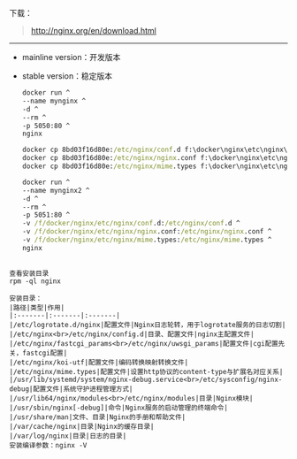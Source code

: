 下载：
> http://nginx.org/en/download.html

----------

- mainline version：开发版本
- stable version：稳定版本

    ```cmd
    docker run ^
    --name mynginx ^
    -d ^
    --rm ^
    -p 5050:80 ^
    nginx
    
    docker cp 8bd03f16d80e:/etc/nginx/conf.d f:\docker\nginx\etc\nginx\conf.d
    docker cp 8bd03f16d80e:/etc/nginx/nginx.conf f:\docker\nginx\etc\nginx\
    docker cp 8bd03f16d80e:/etc/nginx/mime.types f:\docker\nginx\etc\nginx\
    
    docker run ^
    --name mynginx2 ^
    -d ^
    --rm ^
    -p 5051:80 ^
    -v /f/docker/nginx/etc/nginx/conf.d:/etc/nginx/conf.d ^
    -v /f/docker/nginx/etc/nginx/nginx.conf:/etc/nginx/nginx.conf ^
    -v /f/docker/nginx/etc/nginx/mime.types:/etc/nginx/mime.types ^
    nginx
```

查看安装目录
rpm -ql nginx

安装目录：
|路径|类型|作用|
|:-------|:-------|:-------|
|/etc/logrotate.d/nginx|配置文件|Nginx日志轮转，用于logrotate服务的日志切割|
|/etc/nginx<br>/etc/nginx/config.d|目录、配置文件|nginx主配置文件|
|/etc/nginx/fastcgi_params<br>/etc/nginx/uwsgi_params|配置文件|cgi配置先关，fastcgi配置|
|/etc/nginx/koi-utf|配置文件|编码转换映射转换文件|
|/etc/nginx/mime.types|配置文件|设置http协议的content-type与扩展名对应关系|
|/usr/lib/systemd/system/nginx-debug.service<br>/etc/sysconfig/nginx-debug|配置文件|系统守护进程管理方式|
|/usr/lib64/nginx/modules<br>/etc/nginx/modules|目录|Nginx模块|
|/usr/sbin/nginx[-debug]|命令|Nginx服务的启动管理的终端命令|
|/usr/share/man|文件、目录|Nginx的手册和帮助文件|
|/var/cache/nginx|目录|Nginx的缓存目录|
|/var/log/nginx|目录|日志的目录|
安装编译参数：nginx -V
